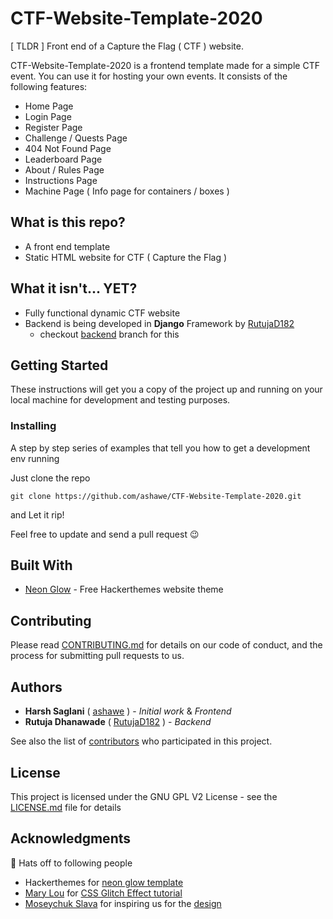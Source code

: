 # CTF-Website-Template-2020

[ TLDR ] Front end of a Capture the Flag ( CTF ) website. 

CTF-Website-Template-2020 is a frontend template made for a simple CTF event. You can use it for hosting your own events. It consists of the following features:
- Home Page
- Login Page
- Register Page
- Challenge / Quests Page
- 404 Not Found Page
- Leaderboard Page
- About / Rules Page
- Instructions Page
- Machine Page ( Info page for containers / boxes )

## What is this repo?
- A front end template
- Static HTML website for CTF ( Capture the Flag )

## What it isn't... YET?
- Fully functional dynamic CTF website
- Backend is being developed in **Django** Framework by [RutujaD182](https://github.com/RutujaD182)
  - checkout [backend](https://github.com/ashawe/CTF-Website-Template-2020/tree/backend) branch for this

## Getting Started

These instructions will get you a copy of the project up and running on your local machine for development and testing purposes.

### Installing

A step by step series of examples that tell you how to get a development env running

Just clone the repo

```
git clone https://github.com/ashawe/CTF-Website-Template-2020.git
```

and Let it rip!

Feel free to update and send a pull request 😉

## Built With

* [Neon Glow](https://hackerthemes.com/bootstrap-themes/demo/neon-glow) - Free Hackerthemes website theme


## Contributing

Please read [CONTRIBUTING.md](CONTRIBUTING.md) for details on our code of conduct, and the process for submitting pull requests to us.

## Authors

* **Harsh Saglani** ( [ashawe](https://github.com/ashawe) ) - *Initial work* & *Frontend*
* **Rutuja Dhanawade** ( [RutujaD182](https://github.com/RutujaD182) ) - *Backend*

See also the list of [contributors](https://github.com/ashawe/CTF-Website-Template-2020/graphs/contributors) who participated in this project.

## License

This project is licensed under the GNU GPL V2 License - see the [LICENSE.md](https://github.com/ashawe/CTF-Website-Template-2020/blob/master/LICENSE.md) file for details

## Acknowledgments
🎉 Hats off to following people

* Hackerthemes for [neon glow template](https://hackerthemes.com/bootstrap-themes/demo/neon-glow)
* [Mary Lou](https://github.com/crnacura) for [CSS Glitch Effect tutorial](https://tympanus.net/codrops/2017/12/21/css-glitch-effect/)
* [Moseychuk Slava](https://dribbble.com/moseychuk) for inspiring us for the [design](https://dribbble.com/shots/3443937-Cyber-Conferences-Website)
